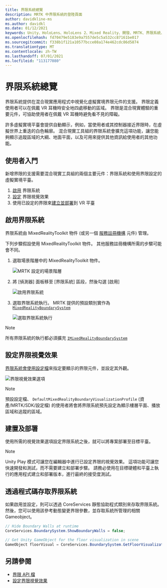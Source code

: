 ```yaml
---
title: 界限系統總覽
description: MRTK 中界限系統的登陸頁面
author: davidkline-ms
ms.author: davidkl
ms.date: 01/12/2021
keywords: Unity、HoloLens、HoloLens 2、Mixed Reality、開發、MRTK、界限系統、
ms.openlocfilehash: fd70479e5183e9a7557de5c5a532cc87161be017
ms.sourcegitcommit: f338b1f121a10577bcce08a174e462cdc86d5874
ms.translationtype: MT
ms.contentlocale: zh-TW
ms.lasthandoff: 07/01/2021
ms.locfileid: "113177080"
---
```

# <a name="boundary-system-overview"></a>界限系統總覽

界限系統提供在混合現實應用程式中視覺化虛擬實境界限元件的支援。 界限定義使用者可以在佩戴 VR 耳機時安全地四處移動的區域。 界限是混合現實體驗的重要元件，可協助使用者在佩戴 VR 耳機時避免看不見的障礙。

許多虛擬實境平臺會提供自動顯示，例如，當使用者或其控制器接近界限時，在虛擬世界上重迭的白色輪廓。 混合現實工具組的界限系統會擴充這項功能，讓您能夠顯示追蹤區域的大綱、地面平面，以及可用來提供其他資訊給使用者的其他功能。

## <a name="getting-started"></a>使用者入門

新增界限的支援需要混合現實工具組的兩個主要元件：界限系統和使用界限設定的虛擬實境平臺。

1. [啟用](#enable-boundary-system) 界限系統
2. [設定](#configure-boundary-visualization) 界限視覺效果
3. 使用已設定的界限來[建立並部署](#build-and-deploy)到 VR 平臺

## <a name="enable-boundary-system"></a>啟用界限系統

界限系統由 MixedRealityToolkit 物件 (或另一個 [服務註冊機構](xref:Microsoft.MixedReality.Toolkit.IMixedRealityServiceRegistrar) 元件) 管理。

下列步驟假設使用 MixedRealityToolkit 物件。 其他服務註冊機構所需的步驟可能會不同。

1. 選取場景階層中的 MixedRealityToolkit 物件。

    ![MRTK 設定的場景階層](../images/MRTK_ConfiguredHierarchy.png)

1. 將 [偵測器] 面板移至 [界限系統] 區段，然後勾選 [啟用]

    ![啟用界限系統](../images/boundary/MRTKConfig_Boundary.png)

1. 選取界限系統執行。 MRTK 提供的預設類別實作為 [`MixedRealityBoundarySystem`](xref:Microsoft.MixedReality.Toolkit.Boundary.MixedRealityBoundarySystem)

    ![選取界限系統執行](../images/boundary/BoundarySelectSystemType.png)

> [!NOTE]
> 所有界限系統的執行都必須擴充 [`IMixedRealityBoundarySystem`](xref:Microsoft.MixedReality.Toolkit.Boundary.IMixedRealityBoundarySystem)

## <a name="configure-boundary-visualization"></a>設定界限視覺效果

[界限系統會使用設定檔](configuring-boundary-visualization.md)來指定要顯示的界限元件，並設定其外觀。

![界限視覺效果選項](../images/boundary/BoundaryVisualizationProfile.png)

> [!NOTE]
> 預設設定檔、 `DefaultMixedRealityBoundaryVisualizationProfile` (資產/MRTK/SDK/設定檔) 的使用者將會將界限系統預先設定為顯示樓層平面、播放區域和追蹤的區域。

## <a name="build-and-deploy"></a>建置及部署

使用所需的視覺效果選項設定界限系統之後，就可以將專案部署至目標平臺。

> [!NOTE]
> Unity Play 模式可讓您在編輯器中進行已設定界限的視覺效果。 這項功能可讓您快速開發和測試，而不需要建立和部署步驟。 請務必使用在目標硬體和平臺上執行的應用程式建立和部署版本，進行最終的接受度測試。

## <a name="accessing-boundary-system-via-code"></a>透過程式碼存取界限系統

如果啟用並設定，則可以透過 CoreServices 靜態協助程式類別來存取界限系統。 然後，您可以使用該參考動態變更界限參數，並存取系統所管理的相關 Gameobject。

```c#
// Hide Boundary Walls at runtime
CoreServices.BoundarySystem.ShowBoundaryWalls = false;

// Get Unity GameObject for the floor visualization in scene
GameObject floorVisual = CoreServices.BoundarySystem.GetFloorVisualization();
```

## <a name="see-also"></a>另請參閱

- [界限 API 檔](xref:Microsoft.MixedReality.Toolkit.Boundary)
- [設定界限視覺效果](configuring-boundary-visualization.md)
